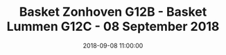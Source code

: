 ---
layout: album
title: Basket Zonhoven G12B - Basket Lummen G12C - 08 September 2018
description: Een paar indrukken uit de wedstrijd van onze G12C tegen Basket Zonhoven G12B op 8 September 2018
date: 2018-09-08 11:00:00
cover: /albums/2018-09-08-Basket-Zonhoven-G12B-Basket-Lummen-G12C/thumbnails/S0370545.jpg
pagination: 
  enabled: true
  images: true
  imageLayout: image
  itemsPerPage: 64
---